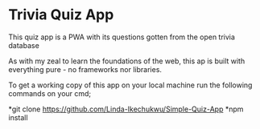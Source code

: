 # Trivia Quiz App

This quiz app is a PWA with its questions gotten from the open trivia database

As with my zeal to learn the foundations of the web, this ap is built with everything pure - no frameworks nor libraries.

To get a working copy of this app on your local machine run the following commands on your cmd;

*git clone https://github.com/Linda-Ikechukwu/Simple-Quiz-App
*npm install 


